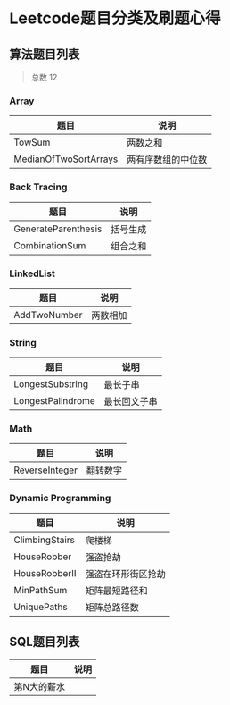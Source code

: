 # Leetcode题目分类及刷题心得


## 算法题目列表

> 总数 12

### Array

|题目|说明|
|----|----|
|TowSum|两数之和|
|MedianOfTwoSortArrays|两有序数组的中位数|

### Back Tracing

|题目|说明|
|----|----|
|GenerateParenthesis|括号生成|
|CombinationSum|组合之和|

### LinkedList

|题目|说明|
|----|----|
|AddTwoNumber|两数相加|

### String

|题目|说明|
|----|----|
|LongestSubstring|最长子串|
|LongestPalindrome|最长回文子串|


### Math

|题目|说明|
|----|----|
|ReverseInteger|翻转数字|

### Dynamic Programming

|题目|说明|
|----|----|
|ClimbingStairs|爬楼梯|
|HouseRobber|强盗抢劫|
|HouseRobberII|强盗在环形街区抢劫|
|MinPathSum|矩阵最短路径和|
|UniquePaths|矩阵总路径数|

## SQL题目列表

|题目|说明|
|----|----|
|第N大的薪水||